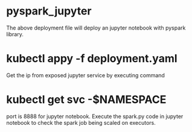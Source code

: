 # pyspark_jupyter
The above deployment file will deploy an jupyter notebook with pyspark library.
# kubectl appy -f deployment.yaml
Get the ip from exposed jupyter service by executing command 
# kubectl get svc -$NAMESPACE 
port is 8888 for jupyter notebook.
Execute the spark.py code in jupyter notebook to check the spark job being scaled on executors.
